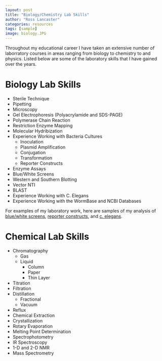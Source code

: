 ```yaml
---
layout: post
title: "Biology/Chemistry Lab Skills"
author: "Ross Lancaster"
categories: resources
tags: [sample]
image: biology.JPG
---
```


Throughout my educational career I have taken an extensive number of laborratory courses in areas ranging from biology to chemistry to and physics. Listed below are some of the laboratory skills that I have gained over the years. 
# Biology Lab Skills

* Sterile Technique
* Pipetting
* Microscopy
* Gel Electrophoresis (Polyacrylamide and SDS-PAGE)
* Polymerase Chain Reaction
* Restriction Enzyme Mapping
* Molecular Hydribization
* Experience Working with Bacteria Cultures
  * Inoculation
  * Plasmid Amplification
  * Conjugation
  * Transformation
  * Reporter Constructs
* Enzyme Assays
* Blue/White Screens
* Western and Southern Blotting
* Vector NTI
* BLAST
* Experience Working with C. Elegans
* Experience Working with the WormBase and NCBI Databases

For examples of my laboratory work, here are samples of my analysis of [blue/white screens](https://drive.google.com/file/d/1G0UF6iaH3NIVyF_tKEEegH2B2zLQrOdy/view?usp=sharing), [reporter constructs](https://docs.google.com/document/d/1KDNrdYtpQN-cNIDgausmOEflCbykEqq-/edit?usp=sharing&ouid=118120350818304505753&rtpof=true&sd=true), and [c. elegans](https://drive.google.com/file/d/1HarAstkacz7hd_iVIfhGnAh8ZQjX40Kx/view?usp=sharing).

# Chemical Lab Skills

* Chromatography
  * Gas
  * Liquid
    * Column
    * Paper
    * Thin Layer
* Titration
* Filtration
* Distillation
  * Fractional
  * Vacuum
* Reflux
* Chemical Extraction
* Crystallization
* Rotary Evaporation
* Melting Point Determination
* Spectrophotometry
* IR Spectroscopy
* 1-D and 2-D NMR
* Mass Spectrometry
